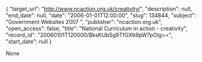 {
  "target_url": "http://www.ncaction.org.uk/creativity/", 
  "description": null, 
  "end_date": null, 
  "date": "2006-01-01T12:00:00", 
  "slug": 134844, 
  "subject": "Government Websites 2007 ", 
  "publisher": "ncaction.org.uk", 
  "open_access": false, 
  "title": "National Curriculum in action - creativity", 
  "record_id": "20060101T120000/BksKUbSg9TfGXb9pW7pOlg==", 
  "start_date": null
}

None